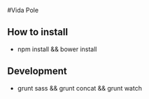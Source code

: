 #Vida Pole

## How to install
* npm install && bower install

## Development
* grunt sass && grunt concat && grunt watch